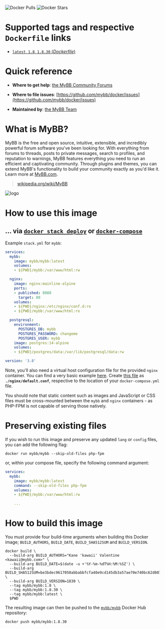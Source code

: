 ![Docker Pulls](https://img.shields.io/docker/pulls/mybb/mybb.svg) ![Docker Stars](https://img.shields.io/docker/stars/mybb/mybb.svg)
# Supported tags and respective `Dockerfile` links

-	[`latest`, `1.8`, `1.8.30` (*Dockerfile*)](https://github.com/mybb/docker/blob/master/Dockerfile)

# Quick reference

-	**Where to get help**:
	[the MyBB Community Forums](https://community.mybb.com/)

-	**Where to file issues**:
	[https://github.com/mybb/docker/issues](https://github.com/mybb/docker/issues)

-	**Maintained by**:
	[the MyBB Team](https://mybb.com/about/team/)

# What is MyBB?

MyBB is the free and open source, intuitive, extensible, and incredibly powerful forum software you've been looking for. With everything from forums to threads, posts to private messages, search to profiles, and reputation to warnings, MyBB features everything you need to run an efficient and captivating community. Through plugins and themes, you can extend MyBB's functionality to build your community exactly as you'd like it. Learn more at [MyBB.com](https://mybb.com).

> [wikipedia.org/wiki/MyBB](https://en.wikipedia.org/wiki/MyBB)

![logo](https://mybb.com/assets/images/logo.png)

# How to use this image

## ... via [`docker stack deploy`](https://docs.docker.com/engine/reference/commandline/stack_deploy/) or [`docker-compose`](https://github.com/docker/compose)

Example `stack.yml` for `mybb`:

```yaml
services:
  mybb:
    image: mybb/mybb:latest
    volumes:
    - ${PWD}/mybb:/var/www/html:rw

  nginx:
    image: nginx:mainline-alpine
    ports:
    - published: 8080
      target: 80
    volumes:
    - ${PWD}/nginx:/etc/nginx/conf.d:ro
    - ${PWD}/mybb:/var/www/html:ro

  postgresql:
    environment:
      POSTGRES_DB: mybb
      POSTGRES_PASSWORD: changeme
      POSTGRES_USER: mybb
    image: postgres:14-alpine
    volumes:
    - ${PWD}/postgres/data:/var/lib/postgresql/data:rw

version: '3.8'
```

Note, you'll also need a virtual host configuration file for the provided `nginx` container. You can find a very basic example [here](https://gist.github.com/kawaii/ed2fbbf11309b8f635a623fa87abce8d). Create [this file](https://gist.github.com/kawaii/ed2fbbf11309b8f635a623fa87abce8d) as **`./nginx/default.conf`**, respective to the location of your `docker-compose.yml` file.

You should note that static content such as images and JavaScript or CSS files must be cross-mounted between the `mybb` and `nginx` containers - as PHP-FPM is not capable of serving those natively.

# Preserving existing files

If you wish to run this image and preserve any updated `lang` or `config` files, you can add the following flag:

```
docker run mybb/mybb --skip-old-files php-fpm
```

or, within your compose file, specify the following command argument:

```yaml
services:
  mybb:
    image: mybb/mybb:latest
    command: --skip-old-files php-fpm
    volumes:
    - ${PWD}/mybb:/var/www/html:rw

    ...
```

# How to build this image

You must provide four build-time arguments when building this Docker image; `BUILD_AUTHORS`, `BUILD_DATE`, `BUILD_SHA512SUM` and `BUILD_VERSION`.
```
docker build \
  --build-arg BUILD_AUTHORS="Kane 'kawaii' Valentine <kawaii@mybb.com>" \
  --build-arg BUILD_DATE=$(date -u +'%Y-%m-%dT%H:%M:%SZ') \
  --build-arg BUILD_SHA512SUM=be3bdec9617050abbabbfcfa40e9cd145db3a57ae70e740bc62d807b04c08a5fa42ac690a5502c344f0f7452276aa0f3802501e6d62fa76edc64ac36da25b3cd \
  --build-arg BUILD_VERSION=1830 \
  --tag mybb/mybb:1.8 \
  --tag mybb/mybb:1.8.30 \
  --tag mybb/mybb:latest \
  $PWD
```
The resulting image can then be pushed to the [`mybb/mybb`](https://cloud.docker.com/u/mybb/repository/docker/mybb/mybb) Docker Hub repository:
```
docker push mybb/mybb:1.8.30
```
